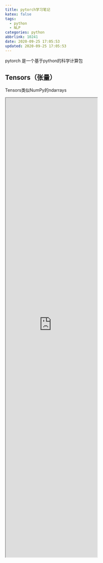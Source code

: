```yaml
---
title: pytorch学习笔记
katex: false
tags:
  - python
  - NLP
categories: python
abbrlink: 10241
date: 2020-09-25 17:05:53
updated: 2020-09-25 17:05:53
---
```


pytorch 是一个基于python的科学计算包

<!-- more -->
## Tensors（张量）

Tensors类似NumPy的ndarrays
<iframe src="https://nbviewer.jupyter.org/github/wentianhao/wentianhao.github.io/blob/master/notebooks/pytorch.ipynb" width="300" height="1500"></iframe> 
